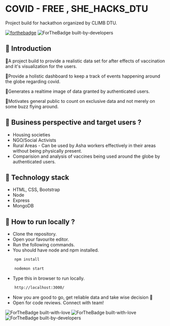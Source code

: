 # COVID - FREE , SHE_HACKS_DTU
Project build for hackathon organized by CLIMB DTU.



[![forthebadge](https://forthebadge.com/images/badges/uses-html.svg)](https://forthebadge.com)
![ForTheBadge built-by-developers](https://forthebadge.com/images/badges/made-with-javascript.svg)


## 📌 Introduction

 👾‍A project build to provide a realistic data set for after effects of vaccination and it's visualization for the users.
 
 
 👾‍Provide a holistic dashboard to keep a track of events happening around the globe regarding covid. 
 
 
 👾‍Generates a realtime image of data granted by authenticated users.
 
 
 👾‍Motivates general public to count on exclusive data and not merely on some buzz flying around.


## 📌 Business perspective and target users ?
- Housing societies
- NGO/Social Activists
- Rural Areas - Can be used by Asha workers effectively in their areas without being physically present.
- Comparision and analysis of vaccines being used around the globe by authenticated users.


## 📌 Technology stack
- HTML, CSS, Bootstrap
- Node
- Express
- MongoDB


## 📌 How to run locally ?
- Clone the repository.
- Open your favourite editor.
- Run the following commands.
- You should have node and npm installed.
```sh
    npm install
```
```sh
    nodemon start
```
- Type this in browser to run locally.
```sh
    http://localhost:3000/
```
- Now you are good to go, get reliable data and take wise decision  👾‍
- Open for code reviews. Connect with team!

![ForTheBadge built-with-love](https://forthebadge.com/images/badges/built-with-love.svg)
![ForTheBadge built-with-love](https://forthebadge.com/images/badges/check-it-out.svg)
![ForTheBadge built-by-developers](https://forthebadge.com/images/badges/powered-by-coffee.svg)
